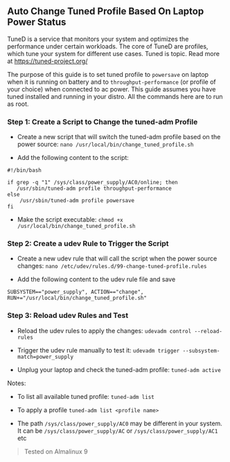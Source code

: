 ## Auto Change Tuned Profile Based On Laptop Power Status

TuneD is a service that monitors your system and optimizes the performance under certain workloads. The core of TuneD are profiles, which tune your system for different use cases. Tuned is topic. Read more at https://tuned-project.org/

The purpose of this guide is to set tuned profile to `powersave` on laptop when it is running on battery and to `throughput-performance` (or profile of your choice) when connected to ac power. This guide assumes you have tuned installed and running in your distro. All the commands here are to run as root.


### Step 1: Create a Script to Change the tuned-adm Profile

- Create a new script that will switch the tuned-adm profile based on the power source: `nano /usr/local/bin/change_tuned_profile.sh`

- Add the following content to the script:

```
#!/bin/bash

if grep -q "1" /sys/class/power_supply/AC0/online; then
   /usr/sbin/tuned-adm profile throughput-performance
else
    /usr/sbin/tuned-adm profile powersave
fi
```

- Make the script executable: `chmod +x /usr/local/bin/change_tuned_profile.sh`

    
### Step 2: Create a udev Rule to Trigger the Script

- Create a new udev rule that will call the script when the power source changes: `nano /etc/udev/rules.d/99-change-tuned-profile.rules`

- Add the following content to the udev rule file and save
```
SUBSYSTEM=="power_supply", ACTION=="change", RUN+="/usr/local/bin/change_tuned_profile.sh"
```

### Step 3: Reload udev Rules and Test

- Reload the udev rules to apply the changes: `udevadm control --reload-rules
`

- Trigger the udev rule manually to test it: `udevadm trigger --subsystem-match=power_supply
`
- Unplug your laptop and check the tuned-adm profile: `tuned-adm active`


Notes: 

- To list all available tuned profile: `tuned-adm list`

- To apply a profile `tuned-adm list <profile name>`

- The path `/sys/class/power_supply/AC0` may be different in your system. It can be `/sys/class/power_supply/AC` or `/sys/class/power_supply/AC1` etc


> Tested on Almalinux 9